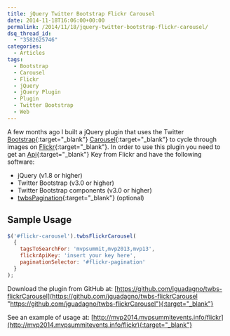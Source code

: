 ```yaml
---
title: jQuery Twitter Bootstrap Flickr Carousel
date: 2014-11-18T16:06:00+00:00
permalink: /2014/11/18/jquery-twitter-bootstrap-flickr-carousel/
dsq_thread_id:
  - "3582625746"
categories:
  - Articles
tags:
  - Bootstrap
  - Carousel
  - Flickr
  - jQuery
  - jQuery Plugin
  - Plugin
  - Twitter Bootstrap
  - Web
---
```

A few months ago I built a jQuery plugin that uses the Twitter [Bootstrap](http://www.getbootstrap.com){:target="_blank"} [Carousel](http://getbootstrap.com/javascript/#carousel){:target="_blank"} to cycle through images on [Flickr](http://www.flickr.com){:target="_blank"}. In order to use this plugin you need to get an [Api](https://www.flickr.com/services/api/misc.api_keys.html){:target="_blank"} Key from Flickr and have the following software:

* jQuery (v1.8 or higher)
* Twitter Bootstrap (v3.0 or higher)
* Twitter Bootstrap components (v3.0 or higher)
* [twbsPagination](https://github.com/esimakin/twbs-pagination){:target="_blank"} (optional)

## Sample Usage

```js
$('#flickr-carousel').twbsFlickrCarousel(
  {
    tagsToSearchFor: 'mvpsummit,mvp2013,mvp13',
    flickrApiKey: 'insert your key here',
    paginationSelector: '#flickr-pagination'
  }
);
```

Download the plugin from GitHub at: [https://github.com/jguadagno/twbs-flickrCarousel](https://github.com/jguadagno/twbs-flickrCarousel "https://github.com/jguadagno/twbs-flickrCarousel"){:target="_blank"}

See an example of usage at: [http://mvp2014.mvpsummitevents.info/flickr](http://mvp2014.mvpsummitevents.info/flickr){:target="_blank"}
